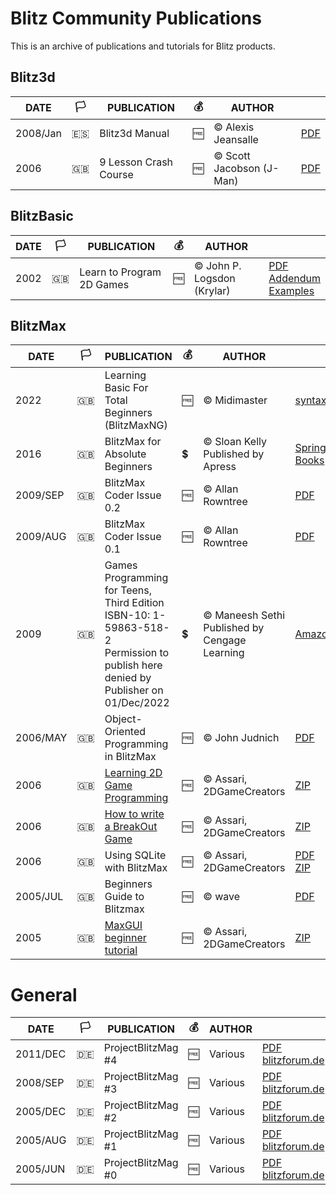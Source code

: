 # Blitz Community Publications #
This is an archive of publications and tutorials for Blitz products.

## Blitz3d ##
| DATE | :white_flag: | PUBLICATION | :moneybag: | AUTHOR |  |
|------|--------------|-------------|------------|--------|--|
| 2008/Jan | :es: | Blitz3d Manual| :free: | &copy; Alexis Jeansalle | [PDF](Alexis-Jeansalle/Manual-Blitz3d-Español.pdf) |
| 2006 | :uk: | 9 Lesson Crash Course | :free: | &copy; Scott Jacobson (J-Man) | [PDF](J-Man/Blitz3D_Crash_Course.pdf) |

## BlitzBasic
| DATE | :white_flag: | PUBLICATION | :moneybag: | AUTHOR |  |
|------|--------------|-------------|------------|--------|--|
| 2002 | :uk: | Learn to Program 2D Games | :free: | &copy; John P. Logsdon (Krylar)| [PDF](Krylar/learn2programbb-final.pdf)<br>[Addendum](Krylar/Krylar's_Games_Programming_Addendum.pdf)<br>[Examples](Krylar/ExampleCode.zip) |

## BlitzMax
| DATE | :white_flag: | PUBLICATION | :moneybag: | AUTHOR |  |
|------|--------------|-------------|------------|--------|--|
| 2022 | :uk: | Learning Basic For Total Beginners (BlitzMaxNG) | :free: | &copy; Midimaster | [syntaxbomb](https://www.syntaxbomb.com/tutorials/learning-basic-for-total-beginners-blitzmax-ng/) | 
| 2016     | :uk: | BlitzMax for Absolute Beginners | :heavy_dollar_sign: | &copy; Sloan Kelly<br>Published by Apress | [Springer Books](https://link.springer.com/book/10.1007/978-1-4842-2523-3) |
| 2009/SEP | :uk: | BlitzMax Coder Issue 0.2 | :free: | &copy; Allan Rowntree | [PDF](blitzmax-coder/blitzmax-coder-02.pdf) |
| 2009/AUG | :uk: | BlitzMax Coder Issue 0.1 | :free: | &copy; Allan Rowntree | [PDF](blitzmax-coder/blitzmax-coder-01.pdf) |
| 2009     | :uk: | Games Programming for Teens, Third Edition<br>ISBN-10: 1-59863-518-2<br>Permission to publish here denied by Publisher on 01/Dec/2022| :heavy_dollar_sign: | &copy; Maneesh Sethi<br>Published by Cengage Learning | [Amazon.uk](https://www.amazon.co.uk/Game-Programming-Teens-Maneesh-Sethi/dp/1598635182) |
| 2006/MAY | :uk:| Object-Oriented Programming in BlitzMax | :free: | &copy; John Judnich | [PDF](john-judnich/BlitzMax_OOP_Tutorial.pdf) |
| 2006     | :uk: | [Learning 2D Game Programming](assari/assari-learning-2d-game-programming.md) | :free: | &copy; Assari, 2DGameCreators | [ZIP](assari/assari-learning-2d-game-programming.zip) |
| 2006     | :uk: | [How to write a BreakOut Game](assari/assari-how-to-write-a-breakout-game.md) | :free: | &copy; Assari, 2DGameCreators | [ZIP](assari/assari-how-to-write-a-breakout-game.zip) |
| 2006     | :uk: | Using SQLite with BlitzMax | :free: | &copy; Assari, 2DGameCreators | [PDF](assari/assari-using-sqlite-with-blitzmax.pdf)<br>[ZIP](assari/assari-using-sqlite-with-blitzmax.zip) |
| 2005/JUL | :uk: | Beginners Guide to Blitzmax | :free: | &copy; wave | [PDF](wave/waves-blitzmax-tutorial-version-10-2005-07-22.pdf) |
| 2005     | :uk: | [MaxGUI beginner tutorial](assari/assari-maxgui-beginner-tutorial.md) | :free: | &copy; Assari, 2DGameCreators | [ZIP](assari/assari-maxgui-beginner-tutorial.zip) |

# General
| DATE | :white_flag: | PUBLICATION | :moneybag: | AUTHOR |  |
|------|--------------|-------------|------------|--------|--|
| 2011/DEC | :de: | ProjectBlitzMag #4 | :free: | Various | [PDF](project-blitzmag/PBM_04.pdf)<br>[blitzforum.de](https://www.blitzforum.de/scene/pbmags/) |
| 2008/SEP | :de: | ProjectBlitzMag #3 | :free: | Various | [PDF](project-blitzmag/PBM_03.pdf)<br>[blitzforum.de](https://www.blitzforum.de/scene/pbmags/) |
| 2005/DEC | :de: | ProjectBlitzMag #2 | :free: | Various | [PDF](project-blitzmag/PBM_02.pdf)<br>[blitzforum.de](https://www.blitzforum.de/scene/pbmags/) |
| 2005/AUG | :de: | ProjectBlitzMag #1 | :free: | Various | [PDF](project-blitzmag/PBM_01.pdf)<br>[blitzforum.de](https://www.blitzforum.de/scene/pbmags/) |
| 2005/JUN | :de: | ProjectBlitzMag #0 | :free: | Various | [PDF](project-blitzmag/PBM_00.pdf)<br>[blitzforum.de](https://www.blitzforum.de/scene/pbmags/) |

